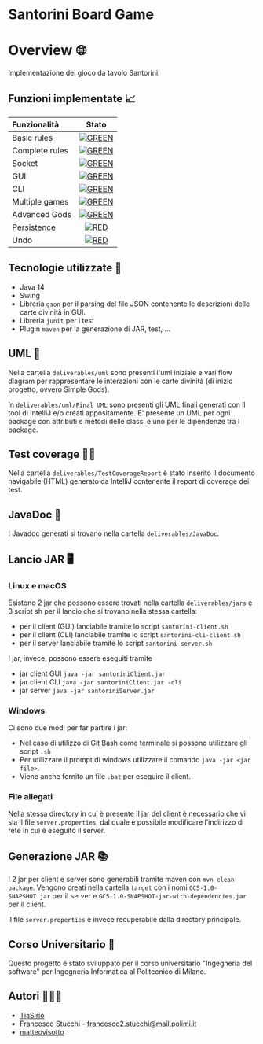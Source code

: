 # Santorini Board Game

# Overview 🌐

Implementazione del gioco da tavolo Santorini.

## Funzioni implementate 📈

| Funzionalità | Stato |
|:-----------------------|:------------------------------------:|
| Basic rules | [![GREEN](https://placehold.it/15/44bb44/44bb44)](#) |
| Complete rules | [![GREEN](https://placehold.it/15/44bb44/44bb44)](#) |
| Socket |[![GREEN](https://placehold.it/15/44bb44/44bb44)](#) |
| GUI | [![GREEN](https://placehold.it/15/44bb44/44bb44)](#) |
| CLI |[![GREEN](https://placehold.it/15/44bb44/44bb44)](#) |
| Multiple games | [![GREEN](https://placehold.it/15/44bb44/44bb44)](#)|
| Advanced Gods | [![GREEN](https://placehold.it/15/44bb44/44bb44)](#) |
| Persistence | [![RED](https://placehold.it/15/f03c15/f03c15)](#) |
| Undo | [![RED](https://placehold.it/15/f03c15/f03c15)](#) |

## Tecnologie utilizzate 🚀

- Java 14
- Swing
- Libreria `gson` per il parsing del file JSON contenente le descrizioni delle carte divinità in GUI.
- Libreria `junit` per i test
- Plugin `maven` per la generazione di JAR, test, ...

## UML 📝

Nella cartella `deliverables/uml` sono presenti l'uml iniziale e vari flow diagram per rappresentare le interazioni con le carte divinità (di inizio progetto, ovvero Simple Gods).

In `deliverables/uml/Final UML` sono presenti gli UML finali generati con il tool di IntelliJ e/o creati appositamente. E' presente un UML per ogni package
con attributi e metodi delle classi e uno per le dipendenze tra i package.

## Test coverage ✍🏻

Nella cartella `deliverables/TestCoverageReport` è stato inserito il documento navigabile (HTML) generato da IntelliJ contenente il report di coverage dei test.

## JavaDoc 📜

I Javadoc generati si trovano nella cartella `deliverables/JavaDoc`.

## Lancio JAR 🖥️

### Linux e macOS 

Esistono 2 jar che possono essere trovati nella cartella `deliverables/jars` e 3 script sh
per il lancio che si trovano nella stessa cartella:

- per il client (GUI) lanciabile tramite lo script `santorini-client.sh`
- per il client (CLI) lanciabile tramite lo script `santorini-cli-client.sh`
- per il server lanciabile tramite lo script `santorini-server.sh`

I jar, invece, possono essere eseguiti tramite 
- jar client GUI `java -jar santoriniClient.jar`
- jar client CLI `java -jar santoriniClient.jar -cli`
- jar server `java -jar santoriniServer.jar`

### Windows

Ci sono due modi per far partire i jar: 

- Nel caso di utilizzo di Git Bash come terminale si possono utilizzare gli script `.sh`
- Per utilizzare il prompt di windows utilizzare il comando `java -jar <jar file>`.
- Viene anche fornito un file `.bat` per eseguire il client.

### File allegati

Nella stessa directory in cui è presente il jar del client è necessario che vi sia il file `server.properties`, dal quale è possibile modificare l'indirizzo di rete in cui è eseguito il server.

## Generazione JAR 📚

I 2 jar per client e server sono generabili tramite maven con `mvn clean package`. 
Vengono creati nella cartella `target` con i nomi `GC5-1.0-SNAPSHOT.jar` per il server e `GC5-1.0-SNAPSHOT-jar-with-dependencies.jar` per il client.

Il file `server.properties` è invece recuperabile dalla directory principale.

## Corso Universitario 📖

Questo progetto é stato sviluppato per il corso universitario "Ingegneria del software" per Ingegneria Informatica al Politecnico di Milano.

## Autori 🧑🏻‍💻
- [TiaSirio](https://www.github.com/TiaSirio)
- Francesco Stucchi - francesco2.stucchi@mail.polimi.it
- [matteovisotto](https://www.github.com/matteovisotto)